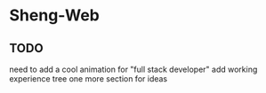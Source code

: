 # Sheng-Web

## TODO

need to add a cool animation for "full stack developer"
add working experience tree
one more section for ideas
